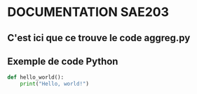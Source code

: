 # DOCUMENTATION SAE203

## C'est ici que ce trouve le code aggreg.py



## Exemple de code Python

```python
def hello_world():
    print("Hello, world!")